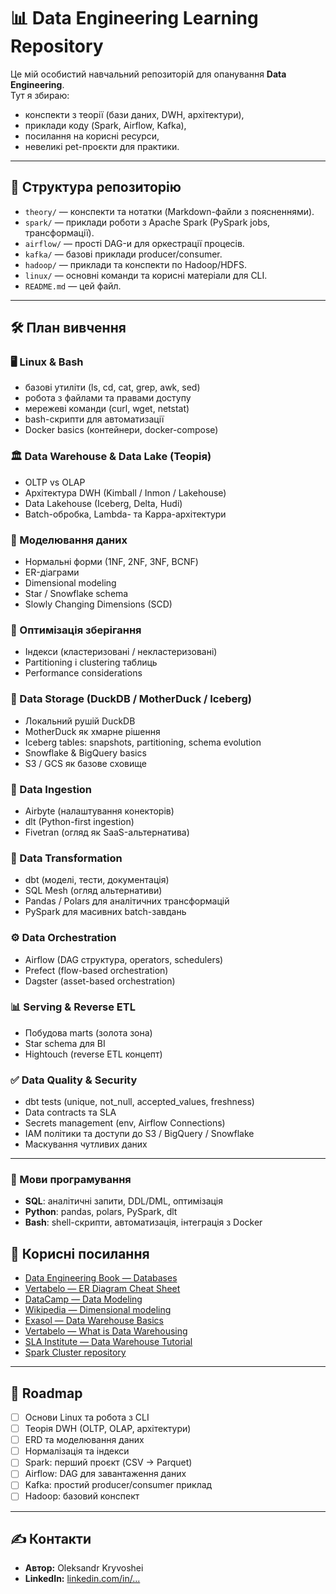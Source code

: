 # 📊 Data Engineering Learning Repository

Це мій особистий навчальний репозиторій для опанування **Data Engineering**.  
Тут я збираю:
- конспекти з теорії (бази даних, DWH, архітектури),
- приклади коду (Spark, Airflow, Kafka),
- посилання на корисні ресурси,
- невеликі pet-проєкти для практики.

---

## 📂 Структура репозиторію

- `theory/` — конспекти та нотатки (Markdown-файли з поясненнями).
- `spark/` — приклади роботи з Apache Spark (PySpark jobs, трансформації).
- `airflow/` — прості DAG-и для оркестрації процесів.
- `kafka/` — базові приклади producer/consumer.
- `hadoop/` — приклади та конспекти по Hadoop/HDFS.
- `linux/` — основні команди та корисні матеріали для CLI.
- `README.md` — цей файл.

---

## 🛠️ План вивчення

### 🖥️ Linux & Bash
- базові утиліти (ls, cd, cat, grep, awk, sed)  
- робота з файлами та правами доступу  
- мережеві команди (curl, wget, netstat)  
- bash-скрипти для автоматизації  
- Docker basics (контейнери, docker-compose)  

### 🏛️ Data Warehouse & Data Lake (Теорія)
- OLTP vs OLAP  
- Архітектура DWH (Kimball / Inmon / Lakehouse)  
- Data Lakehouse (Iceberg, Delta, Hudi)  
- Batch-обробка, Lambda- та Kappa-архітектури  

### 📐 Моделювання даних
- Нормальні форми (1NF, 2NF, 3NF, BCNF)  
- ER-діаграми  
- Dimensional modeling  
- Star / Snowflake schema  
- Slowly Changing Dimensions (SCD)  

### 📑 Оптимізація зберігання
- Індекси (кластеризовані / некластеризовані)  
- Partitioning і clustering таблиць  
- Performance considerations  

### 🦆 Data Storage (DuckDB / MotherDuck / Iceberg)
- Локальний рушій DuckDB  
- MotherDuck як хмарне рішення  
- Iceberg tables: snapshots, partitioning, schema evolution  
- Snowflake & BigQuery basics  
- S3 / GCS як базове сховище  

### 🔄 Data Ingestion
- Airbyte (налаштування конекторів)  
- dlt (Python-first ingestion)  
- Fivetran (огляд як SaaS-альтернатива)  

### 🧩 Data Transformation
- dbt (моделі, тести, документація)  
- SQL Mesh (огляд альтернативи)  
- Pandas / Polars для аналітичних трансформацій  
- PySpark для масивних batch-завдань  

### ⚙️ Data Orchestration
- Airflow (DAG структура, operators, schedulers)  
- Prefect (flow-based orchestration)  
- Dagster (asset-based orchestration)  

### 📊 Serving & Reverse ETL
- Побудова marts (золота зона)  
- Star schema для BI  
- Hightouch (reverse ETL концепт)  

### ✅ Data Quality & Security
- dbt tests (unique, not_null, accepted_values, freshness)  
- Data contracts та SLA  
- Secrets management (env, Airflow Connections)  
- IAM політики та доступи до S3 / BigQuery / Snowflake  
- Маскування чутливих даних  

---

### 📝 Мови програмування
- **SQL**: аналітичні запити, DDL/DML, оптимізація  
- **Python**: pandas, polars, PySpark, dlt  
- **Bash**: shell-скрипти, автоматизація, інтеграція з Docker  


## 🔗 Корисні посилання

- [Data Engineering Book — Databases](https://github.com/oleg-agapov/data-engineering-book/blob/master/book/2-beginner-path/2-1-databases/databases.md)  
- [Vertabelo — ER Diagram Cheat Sheet](https://vertabelo.com/blog/er-diagram-cheat-sheet/)  
- [DataCamp — Data Modeling](https://www.datacamp.com/blog/data-modeling)  
- [Wikipedia — Dimensional modeling](https://en.wikipedia.org/wiki/Dimensional_modeling)  
- [Exasol — Data Warehouse Basics](https://www.exasol.com/hub/data-warehouse/concepts-basics/)  
- [Vertabelo — What is Data Warehousing](https://vertabelo.com/blog/what-is-data-warehousing/)  
- [SLA Institute — Data Warehouse Tutorial](https://www.slainstitute.com/data-warehouse-tutorial-for-beginners/)  
- [Spark Cluster repository](https://github.com/halltape/HalltapeSparkCluster/tree/main)
---

## 📅 Roadmap

- [ ] Основи Linux та робота з CLI  
- [ ] Теорія DWH (OLTP, OLAP, архітектури)  
- [ ] ERD та моделювання даних  
- [ ] Нормалізація та індекси  
- [ ] Spark: перший проєкт (CSV → Parquet)  
- [ ] Airflow: DAG для завантаження даних  
- [ ] Kafka: простий producer/consumer приклад  
- [ ] Hadoop: базовий конспект  

---

## ✍️ Контакти

- **Автор:** Oleksandr Kryvoshei  
- **LinkedIn:** [linkedin.com/in/...](https://www.linkedin.com/in/oleksandr-kryvoshei-b28b30237/)  



